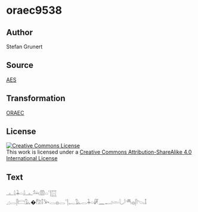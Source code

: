 # oraec9538

## Author

Stefan Grunert

## Source

[AES](https://github.com/simondschweitzer/aes)

## Transformation

[ORAEC](https://oraec.github.io/)

## License

<a rel="license" href="http://creativecommons.org/licenses/by-sa/4.0/"><img alt="Creative Commons License" style="border-width:0" src="https://i.creativecommons.org/l/by-sa/4.0/88x31.png" /></a><br />This work is licensed under a <a rel="license" href="http://creativecommons.org/licenses/by-sa/4.0/">Creative Commons Attribution-ShareAlike 4.0 International License</a>

## Text

𓊵𓏙𓇓𓏏𓏙𓊵𓃢𓏃𓏏𓊹𓉱<br>
𓈎𓂋𓋴𓊭𓅓�𓀗𓄤𓅨𓂋𓐍𓂋𓊹𓉻𓅓𓂋𓇓𓏏𓏞𓈖𓂝𓏛𓇋𓌳𓄪𓐍𓋴𓌫𓄤<br>
